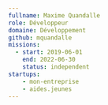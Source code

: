 ```yaml
---
fullname: Maxime Quandalle
role: Développeur
domaine: Développement
github: mquandalle
missions:
  - start: 2019-06-01
    end: 2022-06-30
    status: independent
startups:
    - mon-entreprise
    - aides.jeunes
---
```

